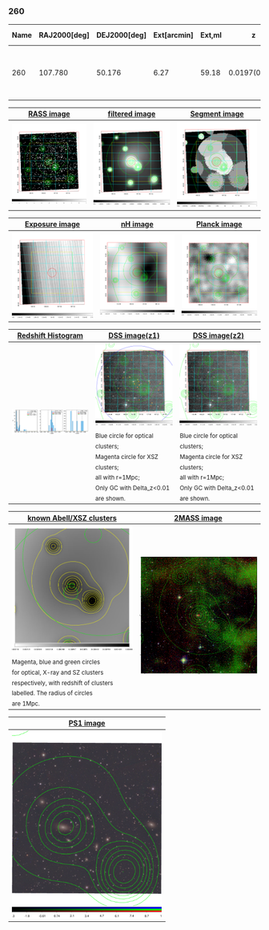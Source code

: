 <div STYLE="page-break-after: always;"></div>

### 260

|Name|RAJ2000[deg]|DEJ2000[deg] |Ext[arcmin]| Ext,ml | z | z_src| C|GC(XSZ,Delta_z<0.01)| GC(OPT,Delta_z<0.01)|GC| R_sig[arcmin] | R500[arcmin] | R500[Mpc]| CRsig[c/s] | CR500[c/s] |L500[1E44 erg/s]|F500[1E-12 erg/s/cm^2]| M500[1E14 Msun]|Tx[keV]|Cnt_sig|Beta|Rc[arcmin]|Comment|Alias|
|---|---|---|---|---|---|------|---|--------|---------|----------|---|---|---|---|---|---|---|---|---|---|---|---|---|---|
|260| 107.780| 50.176| 6.27| 59.18| 0.0197(0.005)| z1, z_opt| S| -| N| N, Tar, W| 34.165| 24.641| 0.590| 0.641(0.096)| 0.613(0.092)| 0.078(0.008)| 8.889(0.899)| 0.60(0.03)| 1.57(0.05)| 289.0| 0.863(-0.117+0.094)| 19.798(-3.264+2.383)| An SZ cluster with no $z$ and offset = 0.01 Mpc| t321|

|[RASS image](../image/260/260_img.pdf)|[filtered image](../image/260/260_fil.pdf)|[Segment image](../image/260/260_seg.pdf)|
|-------------------|--------------------|-------------------|
| <img src="../image/260/260_img.png" width="300">  | <img src="../image/260/260_fil.png" width="300">   | <img src="../image/260/260_seg.png" width="300">  |

|[Exposure image](../image/260/260_mex.pdf)| [nH image](../image/260/260_nh.pdf)| [Planck image](../image/260/260_p.pdf)|
|-------------------|--------------------|-------------------|
|<img src="../image/260/260_mex.png" width="300">   | <img src="../image/260/260_nh.png" width="300">    | <img src="../image/260/260_p.png" width="300"> |

|[Redshift Histogram](../image/260/260_zg.pdf) | [DSS image(z1)](../image/260/260_dss_z1.pdf)      |  [DSS image(z2)](../image/260/260_dss_z2.pdf)    |
|-------------------|--------------------|-------------------|
|<img src="../image/260/260_zg.png" width="300"> |<img src="../image/260/260_dss_z1.png" width="300"> <sub><br>Blue circle for optical clusters; <br>Magenta circle for XSZ clusters; <br>all with r=1Mpc; <br>Only GC with Delta_z<0.01 are shown. </sub>| <img src="../image/260/260_dss_z2.png" width="300"><sub><br>Blue circle for optical clusters; <br>Magenta circle for XSZ clusters; <br>all with r=1Mpc; <br>Only GC with Delta_z<0.01 are shown. </sub> |

|[known Abell/XSZ clusters](../image/260/260_gc.pdf) | [2MASS image](../image/260/260_2mass.pdf)      |
|-------------------|-------------------|
|<img src=../image/260/260_gc.png width="300"> <br><sub>Magenta, blue and green circles <br>for optical, X-ray and SZ clusters <br>respectively, with redshift of clusters <br>labelled. The radius of circles <br>are 1Mpc.</sub>|<img src="../image/260/260_2mass.png" width="300">  |

|[PS1 image](../image/260/260_ps1.pdf)            |
|-------------------|
| <img src="../image/260/260_ps1.pdf" width="300">  |
